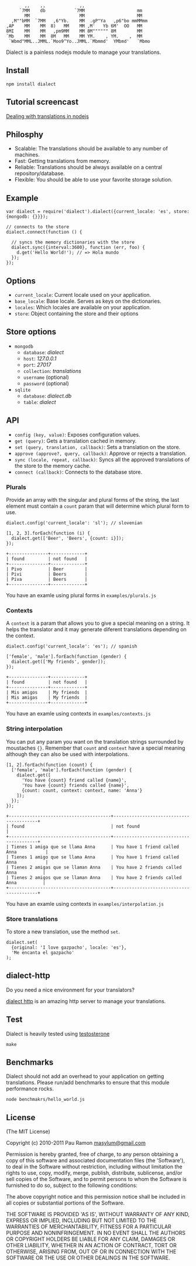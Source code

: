            ,,    ,,             ,,
         `7MM    db           `7MM                    mm
           MM                   MM                    MM
      ,M""bMM  `7MM   ,6"Yb.    MM  .gP"Ya   ,p6"bo mmMMmm
    ,AP    MM    MM  8)   MM    MM ,M'   Yb 6M'  OO   MM
    8MI    MM    MM   ,pm9MM    MM 8M"""""" 8M        MM
    `Mb    MM    MM  8M   MM    MM YM.    , YM.    ,  MM
     `Wbmd"MML..JMML.`Moo9^Yo..JMML.`Mbmmd'  YMbmd'   `Mbmo


Dialect is a painless nodejs module to manage your translations.

## Install

    npm install dialect

## Tutorial screencast

[Dealing with translations in nodejs](http://happynerds.tumblr.com/post/5161855930/dealing-with-translations-in-nodejs)

## Philosphy

* Scalable: The translations should be available to any number of machines.
* Fast:     Getting translations from memory.
* Reliable: Translations should be always available on a central repository/database.
* Flexible: You should be able to use your favorite storage solution.

## Example

    var dialect = require('dialect').dialect({current_locale: 'es', store: {mongodb: {}}});

    // connects to the store
    dialect.connect(function () {

      // syncs the memory dictionaries with the store
      dialect.sync({interval:3600}, function (err, foo) {
        d.get('Hello World!'); // => Hola mundo
      });
    });

## Options

* `current_locale`: Current locale used on your application.
* `base_locale`: Base locale. Serves as keys on the dictionaries.
* `locales`: Which locales are available on your application.
* `store`: Object containing the store and their options

## Store options
* `mongodb`
  * `database`: _dialect_
  * `host`: _127.0.0.1_
  * `port`: _27017_
  * `collection`: _translations_
  * `username` (optional)
  * `password` (optional)
* `sqlite`
  * `database`: _dialect.db_
  * `table`: _dialect_

## API

* `config (key, value)`: Exposes configuration values.
* `get (query)`: Gets a translation cached in memory.
* `set (query, translation, callback)`: Sets a translation on the store.
* `approve (approve?, query, callback)`: Approve or rejects a translation.
* `sync (locale, repeat, callback)`: Syncs all the approved translations of the store to the memory cache.
* `connect (callback)`: Connects to the database store.

### Plurals

Provide an array with the singular and plural forms of the string,
the last element must contain a `count` param that will determine
which plural form to use.

    dialect.config('current_locale': 'sl'); // slovenian

    [1, 2, 3].forEach(function (i) {
      dialect.get(['Beer', 'Beers', {count: i}]);
    });

    +---------------+-------------+
    | found         | not found   |
    +---------------+-------------+
    | Pivo          | Beer        |
    | Pivi          | Beers       |
    | Piva          | Beers       |
    +---------------+-------------+

You have an examle using plural forms in `examples/plurals.js`


### Contexts

A `context` is a param that allows you to give a special meaning
on a string. It helps the translator and it may generate
diferent translations depending on the context.

    dialect.config('current_locale': 'es'); // spanish

    ['female', 'male'].forEach(function (gender) {
      dialect.get(['My friends', gender]);
    });

    +---------------+-------------+
    | found         | not found   |
    +---------------+-------------+
    | Mis amigos    | My friends  |
    | Mis amigas    | My friends  |
    +---------------+-------------+

You have an examle using contexts in `examples/contexts.js`

### String interpolation

You can put any param you want on the translation strings surrounded
by moustaches `{}`. Remember that `count` and `context` have a special
meaning although they can also be used with interpolations.

    [1, 2].forEach(function (count) {
      ['female', 'male'].forEach(function (gender) {
        dialect.get([
          'You have {count} friend called {name}',
          'You have {count} friends called {name}',
          {count: count, context: context, name: 'Anna'}
        ]);
      });
    });

    +---------------------------------------+-----------------------------------------+
    | found                                 | not found                               |
    +---------------------------------------+-----------------------------------------+
    | Tienes 1 amiga que se llama Anna      | You have 1 friend called Anna           |
    | Tienes 1 amigo que se llama Anna      | You have 1 friend called Anna           |
    | Tienes 2 amigas que se llaman Anna    | You have 2 friends called Anna          |
    | Tienes 2 amigos que se llaman Anna    | You have 2 friends called Anna          |
    +---------------------------------------+-----------------------------------------+

You have an examle using contexts in `examples/interpolation.js`

### Store translations

To store a new translation, use the method `set`.

    dialect.set(
      {original: 'I love gazpacho', locale: 'es'},
      'Me encanta el gazpacho'
    );

## dialect-http

Do you need a nice environment for your translators?

[dialect http](https://github.com/masylum/dialect-http) is an amazing http server to manage your translations.

## Test

Dialect is heavily tested using [testosterone](https://www.github.com/masylum/testosterone)

    make

## Benchmarks

Dialect should not add an overhead to your application on getting translations.
Please run/add benchmarks to ensure that this module performance rocks.

    node benchmakrs/hello_world.js


## License

(The MIT License)

Copyright (c) 2010-2011 Pau Ramon <masylum@gmail.com>

Permission is hereby granted, free of charge, to any person obtaining a copy of this software and associated documentation files (the 'Software'), to deal in the Software without restriction, including without limitation the rights to use, copy, modify, merge, publish, distribute, sublicense, and/or sell copies of the Software, and to permit persons to whom the Software is furnished to do so, subject to the following conditions:

The above copyright notice and this permission notice shall be included in all copies or substantial portions of the Software.

THE SOFTWARE IS PROVIDED 'AS IS', WITHOUT WARRANTY OF ANY KIND, EXPRESS OR IMPLIED, INCLUDING BUT NOT LIMITED TO THE WARRANTIES OF MERCHANTABILITY, FITNESS FOR A PARTICULAR PURPOSE AND NONINFRINGEMENT. IN NO EVENT SHALL THE AUTHORS OR COPYRIGHT HOLDERS BE LIABLE FOR ANY CLAIM, DAMAGES OR OTHER LIABILITY, WHETHER IN AN ACTION OF CONTRACT, TORT OR OTHERWISE, ARISING FROM, OUT OF OR IN CONNECTION WITH THE SOFTWARE OR THE USE OR OTHER DEALINGS IN THE SOFTWARE.

